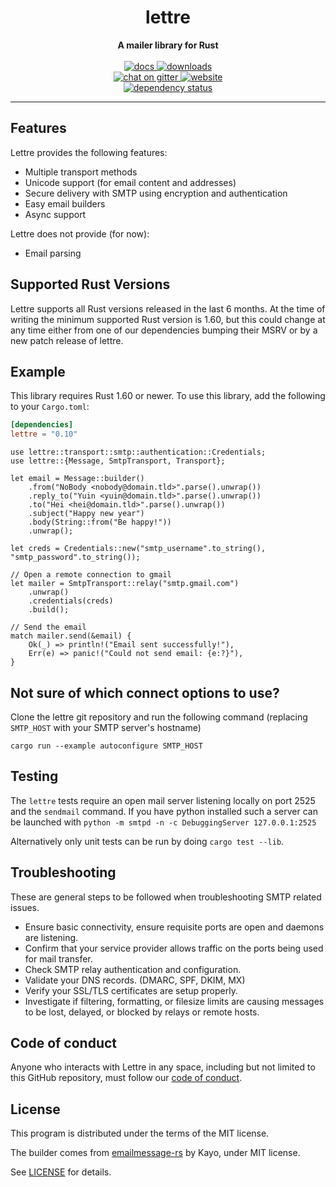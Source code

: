<h1 align="center">lettre</h1>
<div align="center">
 <strong>
   A mailer library for Rust
 </strong>
</div>

<br />

<div align="center">
  <a href="https://docs.rs/lettre">
    <img src="https://docs.rs/lettre/badge.svg"
      alt="docs" />
  </a>
  <a href="https://crates.io/crates/lettre">
    <img src="https://img.shields.io/crates/d/lettre.svg"
      alt="downloads" />
  </a>
  <br />
  <a href="https://gitter.im/lettre/lettre">
    <img src="https://badges.gitter.im/lettre/lettre.svg"
      alt="chat on gitter" />
  </a>
  <a href="https://lettre.rs">
    <img src="https://img.shields.io/badge/visit-website-blueviolet"
      alt="website" />
  </a>
</div>

<div align="center">
  <a href="https://deps.rs/crate/lettre/0.10.2">
    <img src="https://deps.rs/crate/lettre/0.10.2/status.svg"
      alt="dependency status" />
  </a>
</div>

---

## Features

Lettre provides the following features:

* Multiple transport methods
* Unicode support (for email content and addresses)
* Secure delivery with SMTP using encryption and authentication
* Easy email builders
* Async support

Lettre does not provide (for now):

* Email parsing

## Supported Rust Versions

Lettre supports all Rust versions released in the last 6 months. At the time of writing
the minimum supported Rust version is 1.60, but this could change at any time either from
one of our dependencies bumping their MSRV or by a new patch release of lettre.

## Example

This library requires Rust 1.60 or newer.
To use this library, add the following to your `Cargo.toml`:

```toml
[dependencies]
lettre = "0.10"
```

```rust,no_run
use lettre::transport::smtp::authentication::Credentials;
use lettre::{Message, SmtpTransport, Transport};

let email = Message::builder()
    .from("NoBody <nobody@domain.tld>".parse().unwrap())
    .reply_to("Yuin <yuin@domain.tld>".parse().unwrap())
    .to("Hei <hei@domain.tld>".parse().unwrap())
    .subject("Happy new year")
    .body(String::from("Be happy!"))
    .unwrap();

let creds = Credentials::new("smtp_username".to_string(), "smtp_password".to_string());

// Open a remote connection to gmail
let mailer = SmtpTransport::relay("smtp.gmail.com")
    .unwrap()
    .credentials(creds)
    .build();

// Send the email
match mailer.send(&email) {
    Ok(_) => println!("Email sent successfully!"),
    Err(e) => panic!("Could not send email: {e:?}"),
}
```

## Not sure of which connect options to use?

Clone the lettre git repository and run the following command (replacing `SMTP_HOST` with your SMTP server's hostname)

```shell
cargo run --example autoconfigure SMTP_HOST
```

## Testing

The `lettre` tests require an open mail server listening locally on port 2525 and the `sendmail` command. If you have python installed 
such a server can be launched with `python -m smtpd -n -c DebuggingServer 127.0.0.1:2525`

Alternatively only unit tests can be run by doing `cargo test --lib`.

## Troubleshooting

These are general steps to be followed when troubleshooting SMTP related issues.

- Ensure basic connectivity, ensure requisite ports are open and daemons are listening.
- Confirm that your service provider allows traffic on the ports being used for mail transfer.
- Check SMTP relay authentication and configuration.
- Validate your DNS records. (DMARC, SPF, DKIM, MX)
- Verify your SSL/TLS certificates are setup properly.
- Investigate if filtering, formatting, or filesize limits are causing messages to be lost, delayed, or blocked by relays or remote hosts.

## Code of conduct

Anyone who interacts with Lettre in any space, including but not limited to
this GitHub repository, must follow our [code of conduct](https://github.com/lettre/lettre/blob/master/CODE_OF_CONDUCT.md).

## License

This program is distributed under the terms of the MIT license.

The builder comes from [emailmessage-rs](https://github.com/katyo/emailmessage-rs) by
Kayo, under MIT license.

See [LICENSE](./LICENSE) for details.
